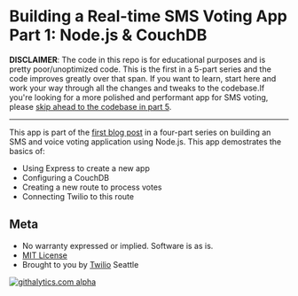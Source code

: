 # Building a Real-time SMS Voting App Part 1: Node.js & CouchDB


**DISCLAIMER**: The code in this repo is for educational purposes and is pretty poor/unoptimized code. This is the first in a 5-part series and the code improves greatly over that span. If you want to learn, start here and work your way through all the changes and tweaks to the codebase.If you're looking for a more polished and performant app for SMS voting, please [skip ahead to the codebase in part 5][2]. 

-------------

This app is part of the [first blog post][1] in a four-part series on building an SMS and voice voting application using Node.js. This app demostrates the basics of:

* Using Express to create a new app
* Configuring a CouchDB
* Creating a new route to process votes
* Connecting Twilio to this route

## Meta 

* No warranty expressed or implied.  Software is as is.
* [MIT License](http://www.opensource.org/licenses/mit-license.html)
* Brought to you by [Twilio](http://www.twilio.com) Seattle

[1]: http://www.twilio.com/blog/2012/09/building-a-real-time-sms-voting-app-part-1-node-js-couchdb.html
[2]: https://github.com/crabasa/votr-part5


[![githalytics.com alpha](https://cruel-carlota.pagodabox.com/882a960d9eb10d67be574a03cc7b6e78 "githalytics.com")](http://githalytics.com/crabasa/votr-part1.git)

